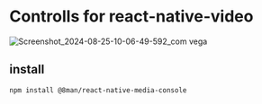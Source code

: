 # Controlls for react-native-video


![Screenshot_2024-08-25-10-06-49-592_com vega](https://github.com/user-attachments/assets/8c638c54-5553-476e-8a50-1e86940a6e2a)


## install
```
npm install @8man/react-native-media-console
```
